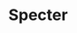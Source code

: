 --- 
title: "Specter"
publishdate: "2019-1-30T16:48:46+02:00"
src: "https://365manga.net/manga/specter"
image: "https://data.365manga.net/images/thumbnails/30693-specter.jpg"
description: " Katsuya's life is turned upside down when he contracts a strange blood disease. On one hand, a doctor who is an old friend tells him to seek treatment immediately -- but then a strange man appears and tells him that the doctor will kill him. Who's telling the truth, and what exactly is this 'Specter' he's infected with? And what could it possibly have to do with his…"
---